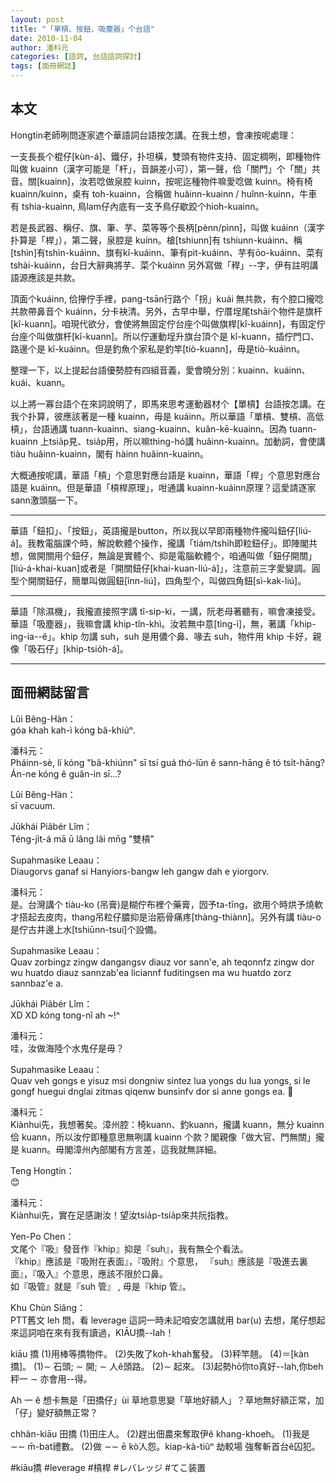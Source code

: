 ```yaml
---
layout: post
title: "「單槓、按鈕、吸塵器」个台語"
date: 2010-11-04
author: 潘科元
categories: [語詞, 台語語詞探討]
tags: [面冊網誌]
---
```

## 本文

Hongtin老師咧問逐家遮个華語詞台語按怎講。在我土想，會凍按呢處理：

一支長長个棍仔[kùn-á]、鐵仔，扑坦橫，雙頭有物件支持、固定椆咧，即種物件叫做 kuainn（漢字可能是「杆」，音韻差小可），第一聲，佮「關門」个「關」共音。關[kuainn]，汝若唸做泉腔 kuinn，按呢迄種物件嘛愛唸做 kuinn。椅有椅kuainn/kuinn，桌有 toh-kuainn，合稱做 huâinn-kuainn / huînn-kuinn，牛車有 tshia-kuainn, 鳥lam仔內底有一支予鳥仔歇跤个hioh-kuainn。

若是長武器、稱仔、旗、筆、芋、菜等等个長柄[pènn/pìnn]，叫做 kuáinn（漢字扑算是「桿」），第二聲，泉腔是 kuínn。槍[tshiunn]有 tshiunn-kuáinn、稱[tshìn]有tshìn-kuáinn、旗有kî-kuáinn、筆有pit-kuáinn、芋有ōo-kuáinn、菜有tshài-kuáinn，台日大辭典將芋、菜个kuáinn 另外寫做「稈」\--字，伊有註明講語源應該是共款。

頂面个kuáinn, 佮攑佇手裡，pang-tsān行路个「拐」kuái 無共款，有个腔口攏唸共款帶鼻音个 kuáinn，分卡袂清。另外，古早中舉，佇厝埕尾tshāi个物件是旗杆[kî-kuann]。咱現代欲分，會使將無固定佇台座个叫做旗桿[kî-kuáinn]，有固定佇台座个叫做旗杆[kî-kuann]。所以佇運動埕升旗台頂个是 kî-kuann，插佇門口、路邊个是 kî-kuáinn。但是釣魚个家私是釣竿[tiò-kuann]，毋是tiò-kuáinn。

整理一下，以上提起台語優勢腔有四組音義，愛會曉分別：kuainn、kuáinn、kuái、kuann。

以上將一寡台語个在來詞說明了，即馬來思考運動器材个【單槓】台語按怎講。在我个扑算，彼應該著是一種 kuainn，毋是 kuáinn。所以華語「單槓、雙槓、高低槓」，台語通講 tuann-kuainn、siang-kuainn、kuân-kē-kuainn。因為 tuann-kuainn 上tsia̍p見、tsia̍p用，所以嘛thìng-hó講 huâinn-kuainn。加動詞，會使講 tiàu huâinn-kuainn，閣有 hàinn huâinn-kuainn。

大概通按呢講，華語「槓」个意思對應台語是 kuainn，華語「桿」个意思對應台語是 kuáinn。但是華語「槓桿原理」，咁通講 kuainn-kuáinn原理？這愛請逐家sann激頭腦一下。

---

華語「鈕扣」、「按鈕」，英語攏是button，所以我以早即兩種物件攏叫鈕仔[liú-á]。我教電腦課个時，解說軟體个操作，攏講「tiám/tshi̍h即粒鈕仔」。即陣閣共想，做開關用个鈕仔，無論是實體个、抑是電腦軟體个，咱通叫做「鈕仔開關」[liú-á-khai-kuan]或者是「開關鈕仔[khai-kuan-liú-á]」，注意前三字愛變調。圓型个開關鈕仔，簡單叫做圓鈕[înn-liú]，四角型个，叫做四角鈕[sì-kak-liú]。

---

華語「除濕機」，我攏直接照字講 tî-sip-ki，一講，阮老母著聽有，嘛會凍接受。華語「吸塵器」，我嘛會講 khip-tîn-khì。汝若無中意[tìng-ì]，無，著講「khip-ing-ia--ê」。khip 勿講 suh，suh 是用儂个鼻、喙去 suh，物件用 khip 卡好，親像「吸石仔」[khip-tsio̍h-á]。

---

## 面冊網誌留言

Lûi Bêng-Hàn：  
góa khah kah-ì kóng bâ-khiúⁿ.

潘科元：  
Pháinn-sè, lí kóng "bâ-khiúnn" sī tsí guá thó-lūn ê sann-hāng ê tó tsi̍t-hāng? Án-ne kóng ê guân-in sī...?

Lûi Bêng-Hàn：  
sī vacuum.

Jūkhái Piãbér Lîm：  
Téng-ji̍t-á mā ū lâng lâi mn̄g "雙槓"

Supahmasike Leaau：  
Diaugorvs ganaf si Hanyiors-bangw leh gangw dah e yiorgorv.

潘科元：  
是。台灣講个 tiàu-ko (吊膏)是糊佇布裡个藥膏，囥予ta-tīng，欲用个時烘予燒軟才搭起去皮肉，thang吊粒仔膿抑是治筋骨痛疼[thàng-thiànn]。另外有講 tiàu-o 是佇古井邊上水[tshiūnn-tsuí]个設備。

Supahmasike Leaau：  
Quav zorbingz zingw dangangsv diauz vor sann'e, ah teqonnfz zingw dor wu huatdo diauz sannzab'ea liciannf fuditingsen ma wu huatdo zorz sannbaz'e a.

Jūkhái Piãbér Lîm：  
XD XD kóng tong-nî ah ~!^

潘科元：  
哇，汝做海陸个水鬼仔是毋？

Supahmasike Leaau：  
Quav veh gongs e yisuz msi dongniw sintez lua yongs du lua yongs, si le gongf huegui dnglai zitmas qiqenw bunsinfv dor si anne gongs ea. 🙂

潘科元：  
Kiànhui先，我想著矣。漳州腔：椅kuann、釣kuann，攏講 kuann，無分 kuainn 佮 kuann，所以汝佇即種意思無咧講 kuainn 个款？閣親像「做大官、門無關」攏是 kuann。毋閣漳州內部閣有方言差，這我就無詳細。

Teng Hongtin：  
😊

潘科元：  
Kiànhui先，實在足感謝汝！望汝tsia̍p-tsia̍p來共阮指教。

Yen-Po Chen：  
文尾个『吸』發音作『khip』抑是『suh』，我有無仝个看法。  
『khip』應該是『吸附在表面』，『吸附』个意思，
『suh』應該是『吸進去裏面』，『吸入』个意思，應該不限於口鼻。  
如『吸管』就是『suh 管』 , 毋是『khip 管』。

Khu Chùn Siâng：  
PTT舊文 leh 問，看 leverage 這詞一時未記咱安怎講就用 bar(u) 去想，尾仔想起來這詞咱在來有我有讀過，KIĀU撟--lah！

kiāu 撟 (1)用棒等撟物件。 (2)失敗了koh-khah奮發。 (3)秤竿翹。 (4)＝[kàn撟]。 (1)∼ 石頭; ∼ 開; ∼ 人ê頭路。 (2)∼ 起來。 (3)起勢hō͘你to真好--lah,你beh秤一 ∼ 亦會用--得。

Ah 一 ê 想卡無是「田撟仔」ùi 草地意思變「草地好額人」？草地無好額正常，加「仔」變好額無正常？

chhân-kiāu 田撟 (1)田庄人。 (2)趕出佃農來奪取伊ê khang-khoeh。 (1)我是 ∼∼ m̄-bat禮數。 (2)做 ∼∼ ē kò͘人怨。kiap-kà-tiûⁿ 劫較場 強奪斬首台ê囚犯。

\#kiāu撟 \#leverage \#槓桿 \#レバレッジ \#てこ装置
